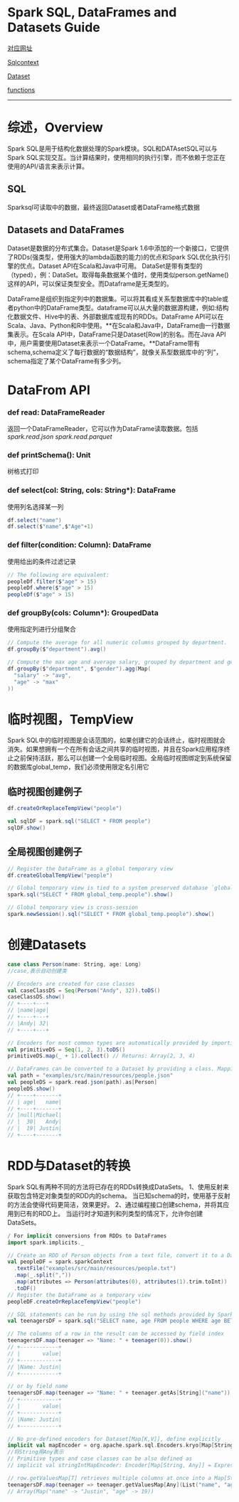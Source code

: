 # Spark SQL, DataFrames and Datasets Guide
[对应网址](http://spark.apache.org/docs/latest/sql-programming-guide.html#datasets-and-dataframes)

[Sqlcontext](http://spark.apache.org/docs/1.4.0/api/scala/index.html#org.apache.spark.sql.SQLContext)

[Dataset](http://spark.apache.org/docs/latest/api/scala/index.html#org.apache.spark.sql.Dataset)

[functions](http://spark.apache.org/docs/latest/api/scala/index.html#org.apache.spark.sql.functions$)

------

# **综述，Overview**
 Spark SQL是用于结构化数据处理的Spark模块。SQL和DATAsetSQL可以与Spark SQL实现交互。当计算结果时，使用相同的执行引擎，而不依赖于您正在使用的API/语言来表示计算。

## SQL
 Sparksql可读取中的数据，最终返回Dataset或者DataFrame格式数据
## Datasets and DataFrames
 Dataset是数据的分布式集合。Dataset是Spark 1.6中添加的一个新接口，它提供了RDDs(强类型，使用强大的lambda函数的能力)的优点和Spark SQL优化执行引擎的优点。Dataset API在Scala和Java中可用。
 DataSet是带有类型的（typed），例：DataSet<Persono>。取得每条数据某个值时，使用类似person.getName()这样的API，可以保证类型安全。而Dataframe是无类型的。
 

 DataFrame是组织到指定列中的数据集。可以将其看成关系型数据库中的table或者python中的DataFrame类型。dataframe可以从大量的数据源构建，例如:结构化数据文件、Hive中的表、外部数据库或现有的RDDs。DataFrame API可以在Scala、Java、Python和R中使用。**在Scala和Java中，DataFrame由一行数据集表示。在Scala API中，DataFrame只是Dataset[Row]的别名。而在Java API中，用户需要使用Dataset来表示一个DataFrame。**DataFrame带有schema,schema定义了每行数据的“数据结构”，就像关系型数据库中的“列”，schema指定了某个DataFrame有多少列。

# **DataFrom API**
### **def read: DataFrameReader**
返回一个DataFrameReader，它可以作为DataFrame读取数据。包括*spark.read.json     spark.read.parquet*

### **def printSchema(): Unit**
树格式打印

### **def select(col: String, cols: String\*): DataFrame**
使用列名选择某一列
```scala
df.select("name")   
df.select($"name",$"Age"+1)
```
### **def filter(condition: Column): DataFrame**
使用给出的条件过滤记录
```scala
// The following are equivalent:
peopleDf.filter($"age" > 15)
peopleDf.where($"age" > 15)
peopleDf($"age" > 15)
```
### **def groupBy(cols: Column\*): GroupedData**
使用指定列进行分组聚合
```scala
// Compute the average for all numeric columns grouped by department.
df.groupBy($"department").avg()

// Compute the max age and average salary, grouped by department and gender.
df.groupBy($"department", $"gender").agg(Map(
  "salary" -> "avg",
  "age" -> "max"
))
```
# **临时视图，TempView**
 Spark SQL中的临时视图是会话范围的，如果创建它的会话终止，临时视图就会消失。如果想拥有一个在所有会话之间共享的临时视图，并且在Spark应用程序终止之前保持活跃，那么可以创建一个全局临时视图。全局临时视图绑定到系统保留的数据库global_temp，我们必须使用限定名引用它
 ## 临时视图创建例子
 ```scala
df.createOrReplaceTempView("people")

val sqlDF = spark.sql("SELECT * FROM people")
sqlDF.show()
```
## 全局视图创建例子
```scala
// Register the DataFrame as a global temporary view
df.createGlobalTempView("people")

// Global temporary view is tied to a system preserved database `global_temp`
spark.sql("SELECT * FROM global_temp.people").show()

// Global temporary view is cross-session
spark.newSession().sql("SELECT * FROM global_temp.people").show()
```

# **创建Datasets**
```scala
case class Person(name: String, age: Long)
//case,表示自动创建类

// Encoders are created for case classes
val caseClassDS = Seq(Person("Andy", 32)).toDS()
caseClassDS.show()
// +----+---+
// |name|age|
// +----+---+
// |Andy| 32|
// +----+---+

// Encoders for most common types are automatically provided by importing spark.implicits._
val primitiveDS = Seq(1, 2, 3).toDS()
primitiveDS.map(_ + 1).collect() // Returns: Array(2, 3, 4)

// DataFrames can be converted to a Dataset by providing a class. Mapping will be done by name
val path = "examples/src/main/resources/people.json"
val peopleDS = spark.read.json(path).as[Person]
peopleDS.show()
// +----+-------+
// | age|   name|
// +----+-------+
// |null|Michael|
// |  30|   Andy|
// |  19| Justin|
// +----+-------+
```

# **RDD与Dataset的转换**
Spark SQL有两种不同的方法将已存在的RDDs转换成DataSets。
1、使用反射来获取包含特定对象类型的RDD内的schema。
当已知schema的时，使用基于反射的方法会使得代码更简洁，效果更好。
2、通过编程接口创建schema，并将其应用到已有的RDD上。
当运行时才知道列和列类型的情况下，允许你创建DataSets。
```scala
/ For implicit conversions from RDDs to DataFrames
import spark.implicits._

// Create an RDD of Person objects from a text file, convert it to a Dataframe
val peopleDF = spark.sparkContext
  .textFile("examples/src/main/resources/people.txt")
  .map(_.split(","))
  .map(attributes => Person(attributes(0), attributes(1).trim.toInt))
  .toDF()
// Register the DataFrame as a temporary view
peopleDF.createOrReplaceTempView("people")

// SQL statements can be run by using the sql methods provided by Spark
val teenagersDF = spark.sql("SELECT name, age FROM people WHERE age BETWEEN 13 AND 19")

// The columns of a row in the result can be accessed by field index
teenagersDF.map(teenager => "Name: " + teenager(0)).show()
// +------------+
// |       value|
// +------------+
// |Name: Justin|
// +------------+

// or by field name
teenagersDF.map(teenager => "Name: " + teenager.getAs[String]("name")).show()
// +------------+
// |       value|
// +------------+
// |Name: Justin|
// +------------+

// No pre-defined encoders for Dataset[Map[K,V]], define explicitly
implicit val mapEncoder = org.apache.spark.sql.Encoders.kryo[Map[String, Any]]
//将String用Any表示
// Primitive types and case classes can be also defined as
// implicit val stringIntMapEncoder: Encoder[Map[String, Any]] = ExpressionEncoder()

// row.getValuesMap[T] retrieves multiple columns at once into a Map[String, T]
teenagersDF.map(teenager => teenager.getValuesMap[Any](List("name", "age"))).collect()
// Array(Map("name" -> "Justin", "age" -> 19))
```

